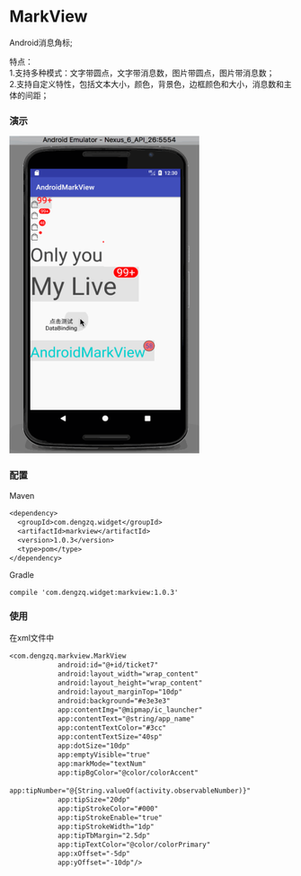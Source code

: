 # MarkView

Android消息角标;

特点：</br>
1.支持多种模式：文字带圆点，文字带消息数，图片带圆点，图片带消息数；</br>
2.支持自定义特性，包括文本大小，颜色，背景色，边框颜色和大小，消息数和主体的间距；

### 演示
<img width="338" height="565" src="https://github.com/dengzq/MarkView/blob/master/image/androidmarkview.gif" alt="HeaderAndFooter"/>

### 配置
Maven

```
<dependency>
  <groupId>com.dengzq.widget</groupId>
  <artifactId>markview</artifactId>
  <version>1.0.3</version>
  <type>pom</type>
</dependency>
```
Gradle

```
compile 'com.dengzq.widget:markview:1.0.3'
```


### 使用
在xml文件中

```
<com.dengzq.markview.MarkView
            android:id="@+id/ticket7"
            android:layout_width="wrap_content"
            android:layout_height="wrap_content"
            android:layout_marginTop="10dp"
            android:background="#e3e3e3"
            app:contentImg="@mipmap/ic_launcher"
            app:contentText="@string/app_name"
            app:contentTextColor="#3cc"
            app:contentTextSize="40sp"
            app:dotSize="10dp"
            app:emptyVisible="true"
            app:markMode="textNum"
            app:tipBgColor="@color/colorAccent"
            app:tipNumber="@{String.valueOf(activity.observableNumber)}"
            app:tipSize="20dp"
            app:tipStrokeColor="#000"
            app:tipStrokeEnable="true"
            app:tipStrokeWidth="1dp"
            app:tipTbMargin="2.5dp"
            app:tipTextColor="@color/colorPrimary"
            app:xOffset="-5dp"
            app:yOffset="-10dp"/>
```

